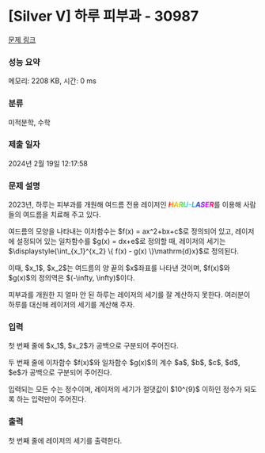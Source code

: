 # [Silver V] 하루 피부과 - 30987 

[문제 링크](https://www.acmicpc.net/problem/30987) 

### 성능 요약

메모리: 2208 KB, 시간: 0 ms

### 분류

미적분학, 수학

### 제출 일자

2024년 2월 19일 12:17:58

### 문제 설명

<p>2023년, 하루는 피부과를 개원해 여드름 전용 레이저인 <span style="background: linear-gradient(90deg, rgba(255,0,0,1) 0%, rgba(255,154,0,1) 10%, rgba(208,222,33,1) 20%, rgba(79,220,74,1) 30%, rgba(63,218,216,1) 40%, rgba(47,201,226,1) 50%, rgba(28,127,238,1) 60%, rgba(95,21,242,1) 70%, rgba(186,12,248,1) 80%, rgba(251,7,217,1) 90%, rgba(255,0,0,1) 100%); background-clip: text; color: transparent; -webkit-background-clip: text; -webkit-text-fill-color: transparent; font-weight: bold; font-style: italic;">HARU-LASER</span>를 이용해 사람들의 여드름을 치료해 주고 있다. </p>

<p>여드름의 모양을 나타내는 이차함수는 $f(x) = ax^2+bx+c$로 정의되어 있고, 레이저에 설정되어 있는 일차함수를 $g(x) = dx+e$로 정의할 때, 레이저의 세기는 $\displaystyle{\int_{x_1}^{x_2} \{ f(x) - g(x) \}\mathrm{d}x}$로 정의된다.</p>

<p>이때, $x_1$, $x_2$는 여드름의 양 끝의 $x$좌표를 나타낸 것이며, $f(x)$와 $g(x)$의 정의역은 $(-\infty, \infty)$이다.</p>

<p>피부과를 개원한 지 얼마 안 된 하루는 레이저의 세기를 잘 계산하지 못한다. 여러분이 하루를 대신해 레이저의 세기를 계산해 주자.</p>

### 입력 

 <p>첫 번째 줄에 $x_1$, $x_2$가 공백으로 구분되어 주어진다.</p>

<p>두 번째 줄에 이차함수 $f(x)$와 일차함수 $g(x)$의 계수 $a$, $b$, $c$, $d$, $e$가 공백으로 구분되어 주어진다.</p>

<p>입력되는 모든 수는 정수이며, 레이저의 세기가 절댓값이 $10^{9}$ 이하인 정수가 되도록 하는 입력만이 주어진다.</p>

### 출력 

 <p>첫 번째 줄에 레이저의 세기를 출력한다.</p>

